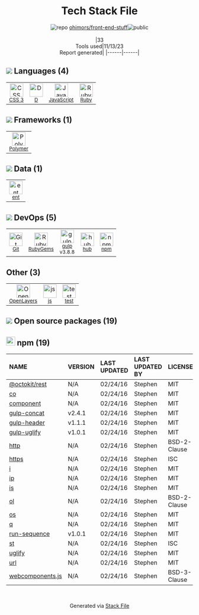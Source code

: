 <!--
--- Readme.md Snippet without images Start ---
## Tech Stack
ohimors/front-end-stuff is built on the following main stack:
- [gulp](http://gulpjs.com/) – JS Build Tools / JS Task Runners
- [Ruby](https://www.ruby-lang.org) – Languages
- [JavaScript](https://developer.mozilla.org/en-US/docs/Web/JavaScript) – Languages
- [Polymer](https://www.polymer-project.org) – Front-End Frameworks
- [D](http://dlang.org/) – Languages
- [OpenLayers](http://openlayers.org/) – Mapping APIs
- [hub](http://hub.github.com/) – Git Tools
- [ent](https://entgo.io/) – Object Relational Mapper (ORM)

Full tech stack [here](/techstack.md)
--- Readme.md Snippet without images End ---

--- Readme.md Snippet with images Start ---
## Tech Stack
ohimors/front-end-stuff is built on the following main stack:
- <img width='25' height='25' src='https://img.stackshare.io/service/844/iruTC031.png' alt='gulp'/> [gulp](http://gulpjs.com/) – JS Build Tools / JS Task Runners
- <img width='25' height='25' src='https://img.stackshare.io/service/989/ruby.png' alt='Ruby'/> [Ruby](https://www.ruby-lang.org) – Languages
- <img width='25' height='25' src='https://img.stackshare.io/service/1209/javascript.jpeg' alt='JavaScript'/> [JavaScript](https://developer.mozilla.org/en-US/docs/Web/JavaScript) – Languages
- <img width='25' height='25' src='https://img.stackshare.io/service/1934/R8YcGKHV.png' alt='Polymer'/> [Polymer](https://www.polymer-project.org) – Front-End Frameworks
- <img width='25' height='25' src='https://img.stackshare.io/service/3117/d-5.png' alt='D'/> [D](http://dlang.org/) – Languages
- <img width='25' height='25' src='https://img.stackshare.io/service/3208/397ce8027eb036960f00dd5153d41993.png' alt='OpenLayers'/> [OpenLayers](http://openlayers.org/) – Mapping APIs
- <img width='25' height='25' src='https://img.stackshare.io/no-img-open-source.png' alt='hub'/> [hub](http://hub.github.com/) – Git Tools
- <img width='25' height='25' src='https://img.stackshare.io/service/21146/default_3b393819f74c4cb10f98fa9e683fa28cf6cc85f5.png' alt='ent'/> [ent](https://entgo.io/) – Object Relational Mapper (ORM)

Full tech stack [here](/techstack.md)
--- Readme.md Snippet with images End ---
-->
<div align="center">

# Tech Stack File
![](https://img.stackshare.io/repo.svg "repo") [ohimors/front-end-stuff](https://github.com/ohimors/front-end-stuff)![](https://img.stackshare.io/public_badge.svg "public")
<br/><br/>
|33<br/>Tools used|11/13/23 <br/>Report generated|
|------|------|
</div>

## <img src='https://img.stackshare.io/languages.svg'/> Languages (4)
<table><tr>
  <td align='center'>
  <img width='36' height='36' src='https://img.stackshare.io/service/6727/css.png' alt='CSS 3'>
  <br>
  <sub><a href="https://developer.mozilla.org/en-US/docs/Web/CSS/CSS3">CSS 3</a></sub>
  <br>
  <sub></sub>
</td>

<td align='center'>
  <img width='36' height='36' src='https://img.stackshare.io/service/3117/d-5.png' alt='D'>
  <br>
  <sub><a href="http://dlang.org/">D</a></sub>
  <br>
  <sub></sub>
</td>

<td align='center'>
  <img width='36' height='36' src='https://img.stackshare.io/service/1209/javascript.jpeg' alt='JavaScript'>
  <br>
  <sub><a href="https://developer.mozilla.org/en-US/docs/Web/JavaScript">JavaScript</a></sub>
  <br>
  <sub></sub>
</td>

<td align='center'>
  <img width='36' height='36' src='https://img.stackshare.io/service/989/ruby.png' alt='Ruby'>
  <br>
  <sub><a href="https://www.ruby-lang.org">Ruby</a></sub>
  <br>
  <sub></sub>
</td>

</tr>
</table>

## <img src='https://img.stackshare.io/frameworks.svg'/> Frameworks (1)
<table><tr>
  <td align='center'>
  <img width='36' height='36' src='https://img.stackshare.io/service/1934/R8YcGKHV.png' alt='Polymer'>
  <br>
  <sub><a href="https://www.polymer-project.org">Polymer</a></sub>
  <br>
  <sub></sub>
</td>

</tr>
</table>

## <img src='https://img.stackshare.io/databases.svg'/> Data (1)
<table><tr>
  <td align='center'>
  <img width='36' height='36' src='https://img.stackshare.io/service/21146/default_3b393819f74c4cb10f98fa9e683fa28cf6cc85f5.png' alt='ent'>
  <br>
  <sub><a href="https://entgo.io/">ent</a></sub>
  <br>
  <sub></sub>
</td>

</tr>
</table>

## <img src='https://img.stackshare.io/devops.svg'/> DevOps (5)
<table><tr>
  <td align='center'>
  <img width='36' height='36' src='https://img.stackshare.io/service/1046/git.png' alt='Git'>
  <br>
  <sub><a href="http://git-scm.com/">Git</a></sub>
  <br>
  <sub></sub>
</td>

<td align='center'>
  <img width='36' height='36' src='https://img.stackshare.io/service/12795/5jL6-BA5_400x400.jpeg' alt='RubyGems'>
  <br>
  <sub><a href="https://rubygems.org/">RubyGems</a></sub>
  <br>
  <sub></sub>
</td>

<td align='center'>
  <img width='36' height='36' src='https://img.stackshare.io/service/844/iruTC031.png' alt='gulp'>
  <br>
  <sub><a href="http://gulpjs.com/">gulp</a></sub>
  <br>
  <sub>v3.8.8</sub>
</td>

<td align='center'>
  <img width='36' height='36' src='https://img.stackshare.io/no-img-open-source.png' alt='hub'>
  <br>
  <sub><a href="http://hub.github.com/">hub</a></sub>
  <br>
  <sub></sub>
</td>

<td align='center'>
  <img width='36' height='36' src='https://img.stackshare.io/service/1120/lejvzrnlpb308aftn31u.png' alt='npm'>
  <br>
  <sub><a href="https://www.npmjs.com/">npm</a></sub>
  <br>
  <sub></sub>
</td>

</tr>
</table>

## Other (3)
<table><tr>
  <td align='center'>
  <img width='36' height='36' src='https://img.stackshare.io/service/3208/397ce8027eb036960f00dd5153d41993.png' alt='OpenLayers'>
  <br>
  <sub><a href="http://openlayers.org/">OpenLayers</a></sub>
  <br>
  <sub></sub>
</td>

<td align='center'>
  <img width='36' height='36' src='https://img.stackshare.io/service/5588/jscom.png' alt='js'>
  <br>
  <sub><a href="www.js.com">js</a></sub>
  <br>
  <sub></sub>
</td>

<td align='center'>
  <img width='36' height='36' src='https://img.stackshare.io/service/5477/no-img-open-source.png' alt='test'>
  <br>
  <sub><a href="test">test</a></sub>
  <br>
  <sub></sub>
</td>

</tr>
</table>


## <img src='https://img.stackshare.io/group.svg' /> Open source packages (19)</h2>

## <img width='24' height='24' src='https://img.stackshare.io/service/1120/lejvzrnlpb308aftn31u.png'/> npm (19)

|NAME|VERSION|LAST UPDATED|LAST UPDATED BY|LICENSE|VULNERABILITIES|
|:------|:------|:------|:------|:------|:------|
|[@octokit/rest](https://www.npmjs.com/@octokit/rest)|N/A|02/24/16|Stephen |MIT|N/A|
|[co](https://www.npmjs.com/co)|N/A|02/24/16|Stephen |MIT|N/A|
|[component](https://www.npmjs.com/component)|N/A|02/24/16|Stephen |MIT|N/A|
|[gulp-concat](https://www.npmjs.com/gulp-concat)|v2.4.1|02/24/16|Stephen |MIT|N/A|
|[gulp-header](https://www.npmjs.com/gulp-header)|v1.1.1|02/24/16|Stephen |MIT|N/A|
|[gulp-uglify](https://www.npmjs.com/gulp-uglify)|v1.0.1|02/24/16|Stephen |MIT|N/A|
|[http](https://www.npmjs.com/http)|N/A|02/24/16|Stephen |BSD-2-Clause|N/A|
|[https](https://www.npmjs.com/https)|N/A|02/24/16|Stephen |ISC|N/A|
|[i](https://www.npmjs.com/i)|N/A|02/24/16|Stephen |MIT|N/A|
|[ip](https://www.npmjs.com/ip)|N/A|02/24/16|Stephen |MIT|N/A|
|[is](https://www.npmjs.com/is)|N/A|02/24/16|Stephen |MIT|N/A|
|[ol](https://www.npmjs.com/ol)|N/A|02/24/16|Stephen |BSD-2-Clause|N/A|
|[os](https://www.npmjs.com/os)|N/A|02/24/16|Stephen |MIT|N/A|
|[q](https://www.npmjs.com/q)|N/A|02/24/16|Stephen |MIT|N/A|
|[run-sequence](https://www.npmjs.com/run-sequence)|v1.0.1|02/24/16|Stephen |MIT|N/A|
|[st](https://www.npmjs.com/st)|N/A|02/24/16|Stephen |ISC|N/A|
|[uglify](https://www.npmjs.com/uglify)|N/A|02/24/16|Stephen |MIT|N/A|
|[url](https://www.npmjs.com/url)|N/A|02/24/16|Stephen |MIT|N/A|
|[webcomponents.js](https://www.npmjs.com/webcomponents.js)|N/A|02/24/16|Stephen |BSD-3-Clause|N/A|

<br/>
<div align='center'>

Generated via [Stack File](https://github.com/apps/stack-file)
